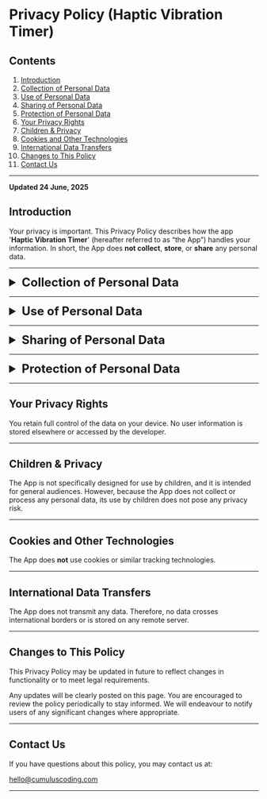 # Privacy Policy (Haptic Vibration Timer)


## Contents
1. [Introduction](#introduction)  
2. [Collection of Personal Data](#collection-of-personal-data)  
3. [Use of Personal Data](#use-of-personal-data)  
4. [Sharing of Personal Data](#sharing-of-personal-data)
5. [Protection of Personal Data](#protection-of-personal-data)  
6. [Your Privacy Rights](#your-privacy-rights)  
7. [Children & Privacy](#children--privacy)  
8. [Cookies and Other Technologies](#cookies-and-other-technologies)
9. [International Data Transfers](#international-data-transfers)
10. [Changes to This Policy](#changes-to-this-policy)  
11. [Contact Us](#contact-us)  

___

**Updated 24 June, 2025** 


## Introduction

Your privacy is important. This Privacy Policy describes how the app '**Haptic Vibration Timer**' (hereafter referred to as “the App”) handles your information. In short, the App does **not collect**, **store**, or **share** any personal data.


---



<details id="collection-of-personal-data">
  <summary style="font-size: 1.5rem;"><strong>Collection of Personal Data</strong></summary>
  <p style="margin-top: 1rem;">
  The App does <strong>not collect any personal data</strong>.  
    There is:  
    - No account system  
    - No analytics  
    - No internet communication  
    - No logging of user activity  
    - No background data collection

All features work locally on your device (iPhone and Apple Watch).
  </p>
</details>



---


<details id="use-of-personal-data">
  <summary style="font-size: 1.5rem;"><strong>Use of Personal Data</strong></summary>
  <p style="margin-top: 1rem;">
  Since no data is collected, no personal data is used, processed, or analysed in any form.

  </p>
</details>


---




<details id="sharing-of-personal-data">
  <summary style="font-size: 1.5rem;"><strong>Sharing of Personal Data</strong></summary>
  <p style="margin-top: 1rem;">
  Your data is never shared with third parties, advertisers, analytics providers, or any external services. The App does not communicate externally.

  </p>
</details>


---


<details id="protection-of-personal-data">
  <summary style="font-size: 1.5rem;"><strong>Protection of Personal Data</strong></summary>
  <p style="margin-top: 1rem;">
  As no personal data is collected or stored, there is no risk of external data breaches related to this App.  
All user settings are stored securely in <strong>Apple's UserDefaults system</strong>, local to your device.

  </p>
</details>




---

## Your Privacy Rights

You retain full control of the data on your device. No user information is stored elsewhere or accessed by the developer.

---

## Children & Privacy

The App is not specifically designed for use by children, and it is intended for general audiences. However, because the App does not collect or process any personal data, its use by children does not pose any privacy risk.


---

## Cookies and Other Technologies

The App does **not** use cookies or similar tracking technologies.

---

## International Data Transfers

The App does not transmit any data. Therefore, no data crosses international borders or is stored on any remote server.

---

## Changes to This Policy

This Privacy Policy may be updated in future to reflect changes in functionality or to meet legal requirements.

Any updates will be clearly posted on this page. You are encouraged to review the policy periodically to stay informed. We will endeavour to notify users of any significant changes where appropriate.

---

## Contact Us

If you have questions about this policy, you may contact us at:

hello@cumuluscoding.com

---
